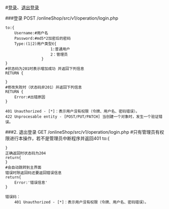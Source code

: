 #[登录](#login)、[退出登录](#logout)

###<a name='login'>登录</a>
	POST /onlineShop/src/v1/operation/login.php
	
	to:{
		Username:#用户名
		Password:#md5*2加密后的密码
		Type:(1|2)用户类型∈{
						1:普通用户
						2：管理员						
					}
	}
	#状态码为201时表示增加成功 并返回下列信息
	RETURN {
		
	}
	#修改失败时（状态码非201）并返回下列信息
	RETURN {
		Error:#出错原因
	}
	
	401 Unauthorized - [*]：表示用户没有权限（令牌、用户名、密码错误）。
	422 Unprocesable entity - [POST/PUT/PATCH] 当创建一个对象时，发生一个验证错误。

###<a name='logout'>2. 退出登录</a>
	GET /onlineShop/src/v1/operation/login.php
	#只有管理员有权限进行本操作，若不是管理员中断程序并返回401
	to:{
			
	}
	正确返回时状态码为204
	return{
	}
	#会自动跳转到主界面
	错误时除返回码还要返回错误信息
	return{
		Error:'错误信息'
	}

	错误码：
		401 Unauthorized - [*]：表示用户没有权限（令牌、用户名、密码错误）。

		
